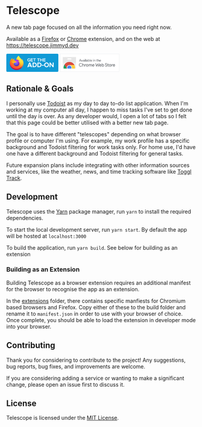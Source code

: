 # Telescope

A new tab page focused on all the information you need right now.

Available as a [Firefox](https://addons.mozilla.org/en-US/firefox/addon/telescope) or [Chrome](https://chrome.google.com/webstore/detail/telescope-new-tab-page/jmgkadnapnlgpefplbocbfhmgphecgfi) extension, and on the web at https://telescope.jimmyd.dev

<a href="https://addons.mozilla.org/en-US/firefox/addon/telescope"><img src="/docs/firefox-badge.svg" height="48"></a>
<a href="https://chrome.google.com/webstore/detail/telescope-new-tab-page/jmgkadnapnlgpefplbocbfhmgphecgfi"><img src="/docs/chrome-badge.svg" height="48"></a>

## Rationale & Goals

I personally use [Todoist](https://todoist.com/) as my day to day to-do list application. When I'm working at my computer all day, I happen to miss tasks I've set to get done until the day is over. As any developer would, I open a lot of tabs so I felt that this page could be better utilised with a better new tab page.

The goal is to have different "telescopes" depending on what browser profile or computer I'm using. For example, my work profile has a specific background and Todoist filtering for work tasks only. For home use, I'd have one have a different background and Todoist filtering for general tasks.

Future expansion plans include integrating with other information sources and services, like the weather, news, and time tracking software like [Toggl Track](https://toggl.com/track/).

## Development

Telescope uses the [Yarn](https://yarnpkg.com/) package manager, run `yarn` to install the required dependencies.

To start the local development server, run `yarn start`. By default the app will be hosted at `localhost:3000`

To build the application, run `yarn build`. See below for building as an extension

### Building as an Extension

Building Telescope as a browser extension requires an additional manifest for the browser to recognise the app as an extension. 

In the [extensions](/extensions) folder, there contains specific manfiests for Chromium based browsers and Firefox. Copy either of these to the build folder and rename it to `manifest.json` in order to use with your browser of choice. Once complete, you should be able to load the extension in developer mode into your browser.

## Contributing

Thank you for considering to contribute to the project! Any suggestions, bug reports, bug fixes, and improvements are welcome.

If you are considering adding a service or wanting to make a significant change, please open an issue first to discuss it.

## License

Telescope is licensed under the [MIT License](LICENSE.txt).
